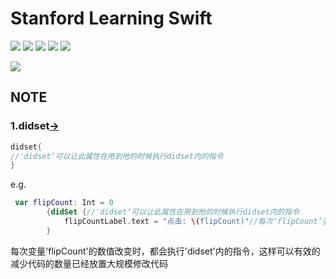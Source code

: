 # Stanford Learning Swift
![](https://img.shields.io/badge/Language-Swift%205.1-blue) ![](https://img.shields.io/badge/Platform-iOS-blue) ![](https://img.shields.io/badge/Version-v0.0.1-blue) ![](https://img.shields.io/badge/Support-Stanford%20University-970022)
![](https://img.shields.io/badge/Weibo-%E5%86%B7%E9%B8%A3%E8%BD%A9_-green?logo=Sina%20Weibo&style=plastic)

![](https://gss0.bdstatic.com/-4o3dSag_xI4khGkpoWK1HF6hhy/baike/c0%3Dbaike150%2C5%2C5%2C150%2C50/sign=1319d9a8bf99a9012f3853647cfc611e/0df3d7ca7bcb0a46fe368e856c63f6246b60af71.jpg)

## NOTE

### 1.didset[->](https://github.com/LengMingxuan/stanford_learning_swift/blob/master/stanford_learning_swift/ViewController.swift)
```SWIFT
didset{
//'didset‘可以让此属性在用到他的时候执行didset内的指令
}
```
e.g.
```swift
 var flipCount: Int = 0
        {didSet {//'didset‘可以让此属性在用到他的时候执行didset内的指令
            flipCountLabel.text = "点击: \(flipCount)"//每次‘flipCount’变量的数据发生改变时都会执行Label的内容加一
        }
```
每次变量'flipCount'的数值改变时，都会执行'didset'内的指令，这样可以有效的减少代码的数量已经放置大规模修改代码
